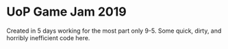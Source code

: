 # UoP Game Jam 2019

Created in 5 days working for the most part only 9-5. 
Some quick, dirty, and horribly inefficient code here.
